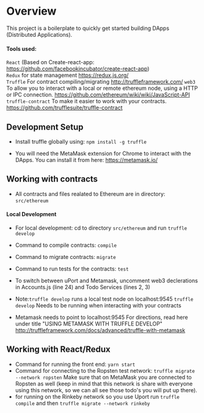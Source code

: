 # Overview

This project is a boilerplate to quickly get started building DApps (Distributed Applications).

#### Tools used: 
`React` (Based on Create-react-app: https://github.com/facebookincubator/create-react-app)
<br/>`Redux` for state management https://redux.js.org/
<br/>`Truffle` For contract compiling/migrating http://truffleframework.com/
`web3` To allow you to interact with a local or remote ethereum node, using a HTTP or IPC connection. https://github.com/ethereum/wiki/wiki/JavaScript-API
<br/>`truffle-contract` To make it easier to work with your contracts. https://github.com/trufflesuite/truffle-contract

## Development Setup
* Install truffle globally using: `npm install -g truffle`

* You will need the MetaMask extension for Chrome to interact with the DApps. You can install it from here: https://metamask.io/

## Working with contracts
* All contracts and files realated to Ethereum are in directory: `src/ethereum`

#### Local Development
* For local development: cd to directory `src/ethereum` and run `truffle develop`
* Command to compile contracts: `compile`
* Command to migrate contracts: `migrate`
* Command to run tests for the contracts: `test`
* To switch between uPort and Metamask, uncomment web3 declerations in Accounts.js (line 24) and Todo Services (lines 2, 3)

* Note:`truffle develop` runs a local test node on localhost:9545 `truffle develop` Needs to be running when interacting with your contracts
* Metamask needs to point to localhost:9545 For directions, read here under title "USING METAMASK WITH TRUFFLE DEVELOP" http://truffleframework.com/docs/advanced/truffle-with-metamask

## Working with React/Redux
* Command for running the front end: `yarn start`
* Command for connecting to the Ropsten test network: `truffle migrate --network ropsten`
    Make sure that on MetaMask you are connected to Ropsten as well (keep in mind that this network is share with everyone using this network, so we can all see those todo's you will put up there).
* for running on the Rinkeby network so you use Uport run `truffle compile` and then `truffle migrate --network rinkeby`